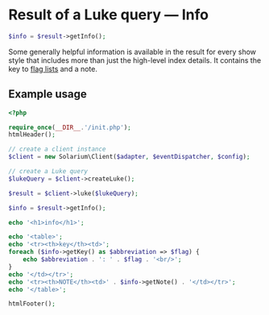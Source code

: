 Result of a Luke query — Info
=============================

```php
$info = $result->getInfo();
```

Some generally helpful information is available in the result for every show style
that includes more than just the high-level index details. It contains the key to
[flag lists](../luke-query.md#flag-lists) and a note.

Example usage
-------------

```php
<?php

require_once(__DIR__.'/init.php');
htmlHeader();

// create a client instance
$client = new Solarium\Client($adapter, $eventDispatcher, $config);

// create a Luke query
$lukeQuery = $client->createLuke();

$result = $client->luke($lukeQuery);

$info = $result->getInfo();

echo '<h1>info</h1>';

echo '<table>';
echo '<tr><th>key</th><td>';
foreach ($info->getKey() as $abbreviation => $flag) {
    echo $abbreviation . ': ' . $flag . '<br/>';
}
echo '</td></tr>';
echo '<tr><th>NOTE</th><td>' . $info->getNote() . '</td></tr>';
echo '</table>';

htmlFooter();

```
